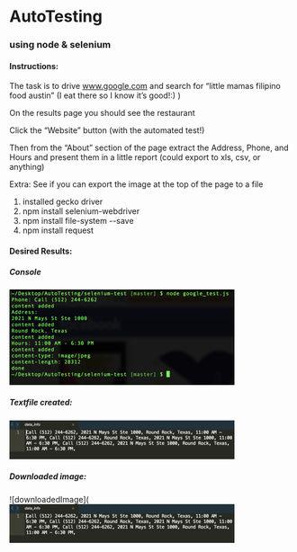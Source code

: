 # AutoTesting
### using node &amp; selenium 

#### Instructions:
The task is to drive www.google.com and search for “little mamas filipino food austin” (I eat there so I know it’s good!:) )

On the results page you should see the restaurant

Click the “Website” button (with the automated test!)

Then from the “About” section of the page extract the Address, Phone, and Hours and present them in a little report (could export to xls, csv, or anything)

Extra: See if you can export the image at the top of the page to a file



1. installed gecko driver
2. npm install selenium-webdriver
3. npm install file-system --save
4. npm install request

#### Desired Results:
##### Console
![console](https://github.com/joycedelatorre/AutoTesting/blob/master/selenium-test/readMe_image/console.png "results")

##### Textfile created:
![txtfile](https://github.com/joycedelatorre/AutoTesting/blob/master/selenium-test/readMe_image/data.png "txtfile")


##### Downloaded image:
![downloadedImage](![txtfile](https://github.com/joycedelatorre/AutoTesting/blob/master/selenium-test/readMe_image/data.png "downloadedImage")


